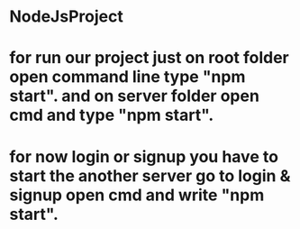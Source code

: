 # NodeJsProject
# for run our project just on root folder open command line type "npm start". and on server folder open cmd and type "npm start".
# for now login or signup you have to start the another server go to login & signup open cmd and write "npm start". 

